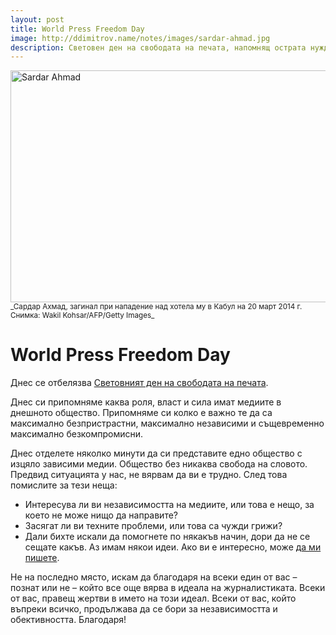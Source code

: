```yaml
---
layout: post
title: World Press Freedom Day
image: http://ddimitrov.name/notes/images/sardar-ahmad.jpg
description: Световен ден на свободата на печата, напомнящ острата нужда от безпристрастни и независими медии.
---
```


<a href="http://www.nytimes.com/2014/03/27/world/asia/killing-of-afghan-journalist-and-family-members-stuns-media-peers.html">
    <img src="../../../images/sardar-ahmad.jpg" alt="Sardar Ahmad" width="660" height="371" />
</a>
<small>_Сардар Ахмад, загинал при нападение над хотела му в Кабул на 20 март 2014 г. Снимка: Wakil Kohsar/AFP/Getty Images_</small>

# World Press Freedom Day

Днес се отбелязва [Световният ден на свободата на печата](http://en.wikipedia.org/wiki/World_Press_Freedom_Day).

Днес си припомняме каква роля, власт и сила имат медиите в днешното общество. Припомняме си колко е важно те да са максимално безпристрастни, максимално независими и същевременно максимално безкомпромисни.

Днес отделете няколко минути да си представите едно общество с изцяло зависими медии. Общество без никаква свобода на словото. Предвид ситуацията у нас, не вярвам да ви е трудно. След това помислите за тези неща:

- Интересува ли ви независимостта на медиите, или това е нещо, за което не може нищо да направите?
- Засягат ли ви техните проблеми, или това са чужди грижи?
- Дали бихте искали да помогнете по някакъв начин, дори да не се сещате какъв. Аз имам някои идеи. Ако ви е интересно, може [да ми пишете](mailto:me@ddimitrov.name).

Не на последно място, искам да благодаря на всеки един от вас – познат или не – който все още вярва в идеала на журналистиката. Всеки от вас, правещ жертви в името на този идеал. Всеки от вас, който въпреки всичко, продължава да се бори за независимостта и обективността. Благодаря!
